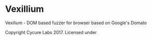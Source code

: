 # Vexillium
Vexilium - DOM based fuzzer for browser based on Google's Domato

Copyright Cycure Labs 2017. Licensed under 
